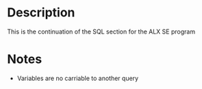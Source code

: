 # Description
This is the continuation of the SQL section for the ALX SE program

# Notes
* Variables are no carriable to another query 
